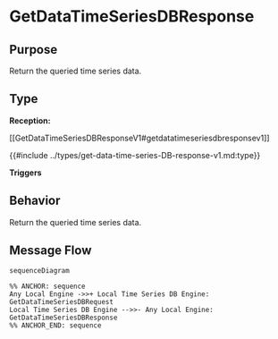 <div class="message">

# GetDataTimeSeriesDBResponse

## Purpose

<!-- --8<-- [start:purpose] -->
Return the queried time series data. 
<!-- --8<-- [end:purpose] -->

## Type

<!-- --8<-- [start:type] -->
**Reception:**

[[GetDataTimeSeriesDBResponseV1#getdatatimeseriesdbresponsev1]]

{{#include ../types/get-data-time-series-DB-response-v1.md:type}}

**Triggers**


<!-- --8<-- [end:type] -->

## Behavior

<!-- --8<-- [start:behavior] -->
Return the queried time series data.
<!-- --8<-- [end:behavior] -->


## Message Flow

<!-- --8<-- [start:messages] -->
```mermaid
sequenceDiagram

%% ANCHOR: sequence
Any Local Engine ->>+ Local Time Series DB Engine: GetDataTimeSeriesDBRequest
Local Time Series DB Engine -->>- Any Local Engine: GetDataTimeSeriesDBResponse
%% ANCHOR_END: sequence
```

<!-- --8<-- [end:messages] -->

</div>